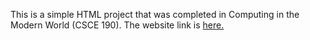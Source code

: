 This is a simple HTML project that was completed in Computing in the Modern World (CSCE 190).  The website link is [here.](https://adamsteger.github.io)
